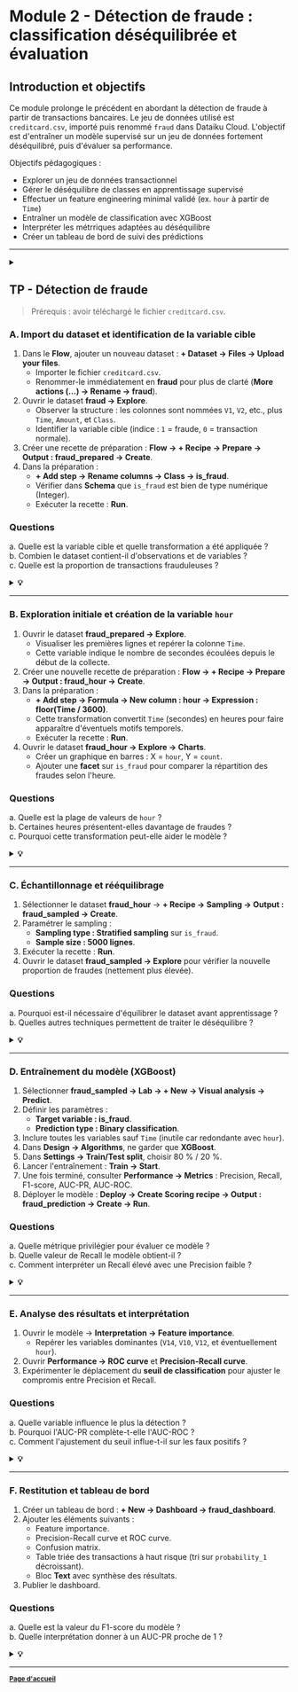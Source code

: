 # Module 2 - Détection de fraude : classification déséquilibrée et évaluation

## Introduction et objectifs

Ce module prolonge le précédent en abordant la détection de fraude à partir de transactions bancaires.
Le jeu de données utilisé est `creditcard.csv`, importé puis renommé `fraud` dans Dataiku Cloud.
L'objectif est d'entraîner un modèle supervisé sur un jeu de données fortement déséquilibré, puis d'évaluer sa performance.

Objectifs pédagogiques :
- Explorer un jeu de données transactionnel
- Gérer le déséquilibre de classes en apprentissage supervisé
- Effectuer un feature engineering minimal validé (ex. `hour` à partir de `Time`)
- Entraîner un modèle de classification avec XGBoost
- Interpréter les métrriques adaptées au déséquilibre
- Créer un tableau de bord de suivi des prédictions

---

<details>
  <summary><strong></strong></summary>

## 2. Rappels théoriques - classification déséquilibrée et métriques adaptées

### Problématique du déséquilibre de classes

En détection de fraude, la proportion de transactions frauduleuses est très faible (souvent inférieure à 1 %).
Ce déséquilibre biaise les modèles vers la classe majoritaire.
Il nécessite des métriques et approches adaptées.

| Méthode | Description | Objectif |
|----------|--------------|-----------|
| Undersampling | Réduction des observations de la classe majoritaire | Rééquilibrer le dataset |
| Oversampling | Réplication de la classe minoritaire | Augmenter les fraudes visibles |
| SMOTE | Génération artificielle de cas minoritaires | Mieux répartir les frontières de décision |

### Métriques spécifiques

Métrique locales (dépendent du seuil) :
- $\text{Precision} = \frac{TP}{TP+FP}$,
- $\mathrm{Recall} = \frac{TP}{TP+FN}$,
- $\mathrm{F1} = 2\cdot\frac{Precision\cdot Recall}{Precision+Recall}$.

Métriques globales :
$$
AUC-PR = \int_0^1 Precision(Recall)\,d(Recall)
$$

$$
AUC-ROC = \int_0^1 TPR(FPR)\,d(FPR)
$$

### Glossaire intégré

| Terme | Définition |
|--------|-------------|
| Imbalanced dataset | Jeu de données où une classe domine |
| SMOTE | Synthetic Minority Over-sampling Technique |
| AUC-PR | Aire sous la courbe Precision-Recall |
| AUC-ROC | Aire sous la courbe Receiver Operating Characteristic |
| Cost-sensitive learning | Pondération des erreurs selon leur coût |
| XGBoost | Gradient boosting optimisé pour la vitesse et la précision |

---

</details>

## TP - Détection de fraude

> Prérequis : avoir téléchargé le fichier `creditcard.csv`.

### A. Import du dataset et identification de la variable cible

1. Dans le **Flow**, ajouter un nouveau dataset : **+ Dataset -> Files -> Upload your files**.  
   - Importer le fichier `creditcard.csv`.  
   - Renommer-le immédiatement en **fraud** pour plus de clarté (**More actions (...) -> Rename -> fraud**).  
2. Ouvrir le dataset **fraud -> Explore**.  
   - Observer la structure : les colonnes sont nommées `V1`, `V2`, etc., plus `Time`, `Amount`, et `Class`.  
   - Identifier la variable cible (indice : `1` = fraude, `0` = transaction normale).  
3. Créer une recette de préparation : **Flow -> + Recipe -> Prepare -> Output : fraud_prepared -> Create**.  
4. Dans la préparation :  
   - **+ Add step -> Rename columns -> Class -> is_fraud**.  
   - Vérifier dans **Schema** que `is_fraud` est bien de type numérique (Integer).  
   - Exécuter la recette : **Run**.  

### Questions

a. Quelle est la variable cible et quelle transformation a été appliquée ?  
b. Combien le dataset contient-il d'observations et de variables ?  
c. Quelle est la proportion de transactions frauduleuses ?  

<details>
  <summary><strong>💡</strong></summary>

a. La variable cible est `Class`. On l'a renommée en `is_fraud`, pourquoi d'ailleurs ?   
b. 285000, 31.  
c. 0.17 % de fraudes, soit un fort déséquilibre.  

</details>

---

### B. Exploration initiale et création de la variable `hour`

1. Ouvrir le dataset **fraud_prepared -> Explore**.  
   - Visualiser les premières lignes et repérer la colonne `Time`.  
   - Cette variable indique le nombre de secondes écoulées depuis le début de la collecte.  
2. Créer une nouvelle recette de préparation : **Flow -> + Recipe -> Prepare -> Output : fraud_hour -> Create**.  
3. Dans la préparation :  
   - **+ Add step -> Formula -> New column : hour -> Expression : floor(Time / 3600)**.  
   - Cette transformation convertit `Time` (secondes) en heures pour faire apparaître d'éventuels motifs temporels.  
   - Exécuter la recette : **Run**.  
4. Ouvrir le dataset **fraud_hour -> Explore -> Charts**.  
   - Créer un graphique en barres : X = `hour`, Y = `count`.  
   - Ajouter une **facet** sur `is_fraud` pour comparer la répartition des fraudes selon l'heure.  

### Questions

a. Quelle est la plage de valeurs de `hour` ?  
b. Certaines heures présentent-elles davantage de fraudes ?  
c. Pourquoi cette transformation peut-elle aider le modèle ?  

<details>
  <summary><strong>💡</strong></summary>

a. `hour` varie de 0 à environ 47 (48 heures).  
b. Les heures nocturnes peuvent présenter un léger excès de fraudes.  
c. Elle capte un comportement temporel, utile pour distinguer des transactions atypiques.  

</details>

---

### C. Échantillonnage et rééquilibrage

1. Sélectionner le dataset **fraud_hour** -> **+ Recipe -> Sampling -> Output : fraud_sampled -> Create**.  
2. Paramétrer le sampling :  
   - **Sampling type : Stratified sampling** sur `is_fraud`.  
   - **Sample size : 5000 lignes**.  
3. Exécuter la recette : **Run**.  
4. Ouvrir le dataset **fraud_sampled -> Explore** pour vérifier la nouvelle proportion de fraudes (nettement plus élevée).  

### Questions

a. Pourquoi est-il nécessaire d'équilibrer le dataset avant apprentissage ?  
b. Quelles autres techniques permettent de traiter le déséquilibre ?  

<details>
  <summary><strong>💡</strong></summary>

a. Un dataset trop déséquilibré pousse le modèle à prédire la classe majoritaire.  
b. Alternatives : undersampling, oversampling, SMOTE, pondération des classes (`class_weight`).  

</details>

---

### D. Entraînement du modèle (XGBoost)

1. Sélectionner **fraud_sampled -> Lab -> + New -> Visual analysis -> Predict**.  
2. Définir les paramètres :  
   - **Target variable : is_fraud**.  
   - **Prediction type : Binary classification**.  
3. Inclure toutes les variables sauf `Time` (inutile car redondante avec `hour`).  
4. Dans **Design -> Algorithms**, ne garder que **XGBoost**.  
5. Dans **Settings -> Train/Test split**, choisir 80 % / 20 %.  
6. Lancer l'entraînement : **Train -> Start**.  
7. Une fois terminé, consulter **Performance -> Metrics** : Precision, Recall, F1-score, AUC-PR, AUC-ROC.  
8. Déployer le modèle : **Deploy -> Create Scoring recipe -> Output : fraud_prediction -> Create -> Run**.  

### Questions

a. Quelle métrique privilégier pour évaluer ce modèle ?  
b. Quelle valeur de Recall le modèle obtient-il ?  
c. Comment interpréter un Recall élevé avec une Precision faible ?  

<details>
  <summary><strong>💡</strong></summary>

a. Le Recall et l'AUC-PR sont les plus pertinents pour les jeux très déséquilibrés.  
b. ≈ 0.85 selon les runs.  
c. Un Recall élevé indique peu de fraudes manquées, mais beaucoup de faux positifs.  

</details>

---

### E. Analyse des résultats et interprétation

1. Ouvrir le modèle -> **Interpretation -> Feature importance**.  
   - Repérer les variables dominantes (`V14`, `V10`, `V12`, et éventuellement `hour`).  
2. Ouvrir **Performance -> ROC curve** et **Precision-Recall curve**.  
3. Expérimenter le déplacement du **seuil de classification** pour ajuster le compromis entre Precision et Recall.  

### Questions

a. Quelle variable influence le plus la détection ?  
b. Pourquoi l'AUC-PR complète-t-elle l'AUC-ROC ?  
c. Comment l'ajustement du seuil influe-t-il sur les faux positifs ?  

<details>
  <summary><strong>💡</strong></summary>

a. `V14` est souvent la plus discriminante.  
b. L'AUC-PR mesure mieux la qualité du modèle sur la classe minoritaire.  
c. Un seuil plus bas augmente le Recall mais aussi les faux positifs.  

> <small>**Contexte du dataset : `creditcard.csv`**  
> Le jeu de données provient d'une étude menée par Andrea Dal Pozzolo (Université de Liège, 2015).  
> Il contient environ 285 000 transactions bancaires européennes, dont 0,17 % sont frauduleuses.  
> Les variables `V1` à `V28` sont issues d'une analyse en composantes principales (ACP) des variables réelles, masquées pour confidentialité.  
> Ces composantes n'ont pas de signification métier directe, mais certaines (notamment `V14`, `V10`, `V12`) sont très corrélées à la fraude.  
> `Time` représente le nombre de secondes écoulées depuis le début de la collecte, `Amount` le montant, et `Class` la variable cible.  
> </small>

</details>

---

### F. Restitution et tableau de bord

1. Créer un tableau de bord : **+ New -> Dashboard -> fraud_dashboard**.  
2. Ajouter les éléments suivants :  
   - Feature importance.  
   - Precision-Recall curve et ROC curve.  
   - Confusion matrix.  
   - Table triée des transactions à haut risque (tri sur `probability_1` décroissant).  
   - Bloc **Text** avec synthèse des résultats.  
3. Publier le dashboard.  

### Questions

a. Quelle est la valeur du F1-score du modèle ?  
b. Quelle interprétation donner à un AUC-PR proche de 1 ?  

<details>
  <summary><strong>💡</strong></summary>

a. F1-score souvent faible, reflet du compromis entre rappel et précision.  
b. excellent pouvoir de détection malgré le déséquilibre.  

---

### Vérification du Flow

Flow final attendu :  

```
creditcard.csv -> fraud -> fraud_prepared -> fraud_hour -> fraud_sampled -> fraud_prediction -> fraud_dashboard
```

Un modèle **fraud_xgboost_model** doit apparaître dans le **Lab**.  

---

## Perspective métier

La détection de fraude en banque repose sur un compromis entre Recall et Precision.
- Un Recall élevé garantit qu'on ne laisse passer presque aucune fraude.
- Une Precision plus faible implique davantage de faux positifs, donc une vérification humaine accrue.

Les institutions fixent le seuil selon leur tolérance au risque et leurs capacités opérationnelles.

</details>

---

<small>[**Page d'accueil**](https://github.com/rsquaredata/atelier_dataiku/blob/main/README.md)</small>
